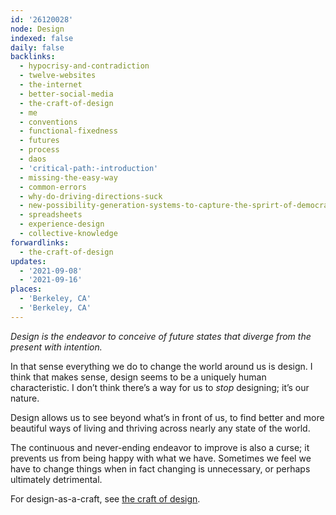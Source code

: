 ```yaml
---
id: '26120028'
node: Design
indexed: false
daily: false
backlinks:
  - hypocrisy-and-contradiction
  - twelve-websites
  - the-internet
  - better-social-media
  - the-craft-of-design
  - me
  - conventions
  - functional-fixedness
  - futures
  - process
  - daos
  - 'critical-path:-introduction'
  - missing-the-easy-way
  - common-errors
  - why-do-driving-directions-suck
  - new-possibility-generation-systems-to-capture-the-sprirt-of-democracy
  - spreadsheets
  - experience-design
  - collective-knowledge
forwardlinks:
  - the-craft-of-design
updates:
  - '2021-09-08'
  - '2021-09-16'
places:
  - 'Berkeley, CA'
  - 'Berkeley, CA'
---
```


_Design is the endeavor to conceive of future states that diverge from the present with intention._

In that sense everything we do to change the world around us is design. I think that makes sense, design seems to be a uniquely human characteristic. I don’t think there’s a way for us to _stop_ designing; it’s our nature.

Design allows us to see beyond what’s in front of us, to find better and more beautiful ways of living and thriving across nearly any state of the world.

The continuous and never-ending endeavor to improve is also a curse; it prevents us from being happy with what we have. Sometimes we feel we have to change things when in fact changing is unnecessary, or perhaps ultimately detrimental. 

For design-as-a-craft, see [the craft of design](the-craft-of-design.md).
